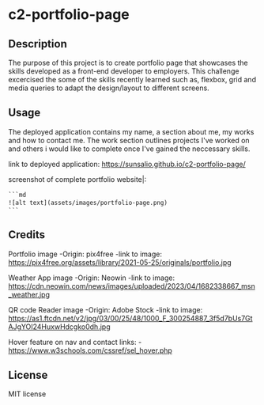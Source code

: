 # c2-portfolio-page
## Description

The purpose of this project is  to create  portfolio page that showcases the skills developed as a front-end developer to employers. This challenge excercised the some of the skills recently learned such as, flexbox, grid and media queries to adapt the design/layout to different screens.

## Usage

The deployed application contains my name, a section about me, my works and how to contact me. The work section outlines projects I've worked on and others i would like to complete once I've gained the neccessary skills.

link to deployed application:
https://sunsalio.github.io/c2-portfolio-page/

screenshot of complete portfolio website|:

    ```md
    ![alt text](assets/images/portfolio-page.png)
    ```

## Credits

Portfolio   image
-Origin: pix4free
-link to image: https://pix4free.org/assets/library/2021-05-25/originals/portfolio.jpg

Weather App image
-Origin: Neowin
-link to image: https://cdn.neowin.com/news/images/uploaded/2023/04/1682338667_msn_weather.jpg

QR code Reader image
-Origin: Adobe Stock
-link to image: https://as1.ftcdn.net/v2/jpg/03/00/25/48/1000_F_300254887_3f5d7bUs7GtAJgYOI24HuxwHdcgko0dh.jpg

Hover feature on nav and contact links:
-https://www.w3schools.com/cssref/sel_hover.php


## License

MIT license



